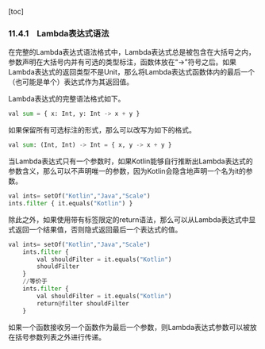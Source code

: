 [toc]

### 11.4.1　Lambda表达式语法

在完整的Lambda表达式语法格式中，Lambda表达式总是被包含在大括号之内，参数声明在大括号内并有可选的类型标注，函数体放在“->”符号之后。如果Lambda表达式的返回类型不是Unit，那么将Lambda表达式函数体内的最后一个（也可能是单个）表达式作为其返回值。

Lambda表达式的完整语法格式如下。

```python
val sum = { x: Int, y: Int -> x + y }
```

如果保留所有可选标注的形式，那么可以改写为如下的格式。

```python
val sum: (Int, Int) -> Int = { x, y -> x + y }
```

当Lambda表达式只有一个参数时，如果Kotlin能够自行推断出Lambda表达式的参数含义，那么可以不声明唯一的参数，因为Kotlin会隐含地声明一个名为it的参数。

```python
val ints= setOf("Kotlin","Java","Scale")
ints.filter { it.equals("Kotlin") }
```

除此之外，如果使用带有标签限定的return语法，那么可以从Lambda表达式中显式返回一个结果值，否则隐式返回最后一个表达式的值。

```python
val ints= setOf("Kotlin","Java","Scale")
    ints.filter {
        val shouldFilter = it.equals("Kotlin")
        shouldFilter
    }
    //等价于
    ints.filter {
        val shouldFilter = it.equals("Kotlin")
        return@filter shouldFilter
    }
```

如果一个函数接收另一个函数作为最后一个参数，则Lambda表达式参数可以被放在括号参数列表之外进行传递。

